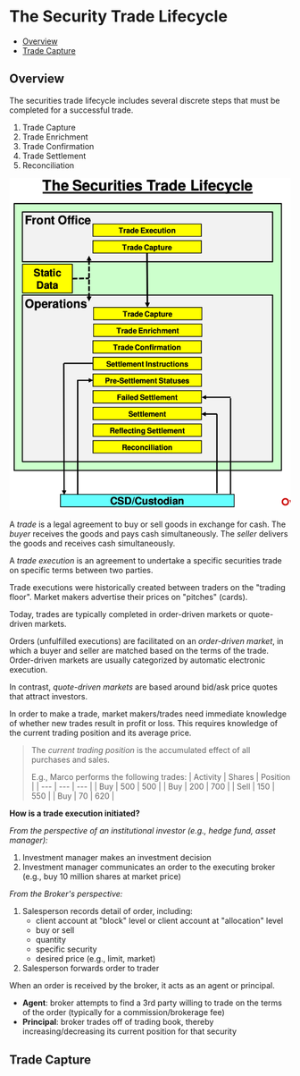 # The Security Trade Lifecycle

- [Overview](#overview)
- [Trade Capture](#trade-capture)

## Overview

The securities trade lifecycle includes several discrete steps that must be completed for a successful trade.
1. Trade Capture
2. Trade Enrichment
3. Trade Confirmation
4. Trade Settlement
5. Reconciliation

<img src="./static/lifecycle.png" />


A *trade* is a legal agreement to buy or sell goods in exchange for cash. The *buyer* receives the goods and pays cash simultaneously. The *seller* delivers the goods and receives cash simultaneously.

A *trade execution* is an agreement to undertake a specific securities trade on specific terms between two parties.

Trade executions were historically created between traders on the "trading floor". Market makers advertise their prices on "pitches" (cards).

Today, trades are typically completed in order-driven markets or quote-driven markets.

Orders (unfulfilled executions) are facilitated on an *order-driven market*, in which a buyer and seller are matched based on the terms of the trade. Order-driven markets are usually categorized by automatic electronic execution.

In contrast, *quote-driven markets* are based around bid/ask price quotes that attract investors.

In order to make a trade, market makers/trades need immediate knowledge of whether new trades result in profit or loss. This requires knowledge of the current trading position and its average price.

> The *current trading position* is the accumulated effect of all purchases and sales. 
>
> E.g., Marco performs the following trades:
> | Activity | Shares | Position |
> | --- | --- | --- |
> | Buy | 500 | 500 |
> | Buy | 200 | 700 |
> | Sell | 150 | 550 |
> | Buy | 70 | 620 |

**How is a trade execution initiated?**

*From the perspective of an institutional investor (e.g., hedge fund, asset manager):*
1. Investment manager makes an investment decision
2. Investment manager communicates an order to the executing broker (e.g., buy 10 million shares at market price)

*From the Broker's perspective:*
1. Salesperson records detail of order, including:
    - client account at "block" level or client account at "allocation" level
    - buy or sell
    - quantity
    - specific security
    - desired price (e.g., limit, market)
2. Salesperson forwards order to trader

When an order is received by the broker, it acts as an agent or principal.
- **Agent**: broker attempts to find a 3rd party willing to trade on the terms of the order (typically for a commission/brokerage fee)
- **Principal**: broker trades off of trading book, thereby increasing/decreasing its current position for that security

## Trade Capture